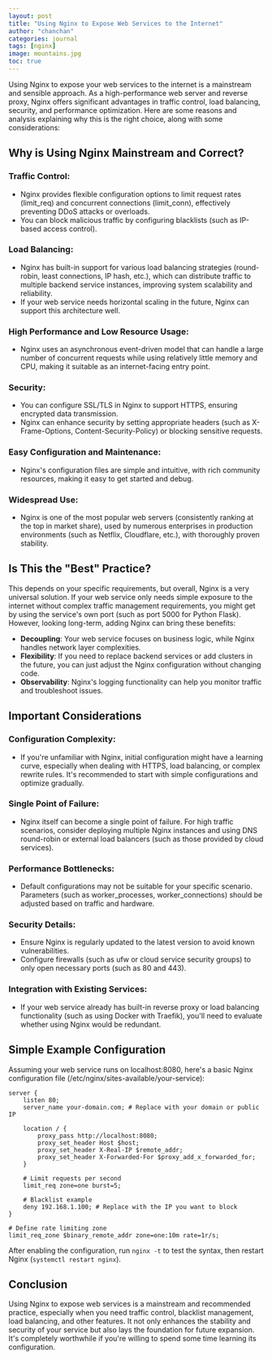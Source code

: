 ```yaml
---
layout: post
title: "Using Nginx to Expose Web Services to the Internet"
author: "chanchan"
categories: journal
tags: [nginx]
image: mountains.jpg
toc: true
---
```


Using Nginx to expose your web services to the internet is a mainstream and sensible approach. As a high-performance web server and reverse proxy, Nginx offers significant advantages in traffic control, load balancing, security, and performance optimization. Here are some reasons and analysis explaining why this is the right choice, along with some considerations:

## Why is Using Nginx Mainstream and Correct?

### Traffic Control:
- Nginx provides flexible configuration options to limit request rates (limit_req) and concurrent connections (limit_conn), effectively preventing DDoS attacks or overloads.
- You can block malicious traffic by configuring blacklists (such as IP-based access control).

### Load Balancing:
- Nginx has built-in support for various load balancing strategies (round-robin, least connections, IP hash, etc.), which can distribute traffic to multiple backend service instances, improving system scalability and reliability.
- If your web service needs horizontal scaling in the future, Nginx can support this architecture well.

### High Performance and Low Resource Usage:
- Nginx uses an asynchronous event-driven model that can handle a large number of concurrent requests while using relatively little memory and CPU, making it suitable as an internet-facing entry point.

### Security:
- You can configure SSL/TLS in Nginx to support HTTPS, ensuring encrypted data transmission.
- Nginx can enhance security by setting appropriate headers (such as X-Frame-Options, Content-Security-Policy) or blocking sensitive requests.

### Easy Configuration and Maintenance:
- Nginx's configuration files are simple and intuitive, with rich community resources, making it easy to get started and debug.

### Widespread Use:
- Nginx is one of the most popular web servers (consistently ranking at the top in market share), used by numerous enterprises in production environments (such as Netflix, Cloudflare, etc.), with thoroughly proven stability.

## Is This the "Best" Practice?

This depends on your specific requirements, but overall, Nginx is a very universal solution. If your web service only needs simple exposure to the internet without complex traffic management requirements, you might get by using the service's own port (such as port 5000 for Python Flask). However, looking long-term, adding Nginx can bring these benefits:

- **Decoupling**: Your web service focuses on business logic, while Nginx handles network layer complexities.
- **Flexibility**: If you need to replace backend services or add clusters in the future, you can just adjust the Nginx configuration without changing code.
- **Observability**: Nginx's logging functionality can help you monitor traffic and troubleshoot issues.

## Important Considerations

### Configuration Complexity:
- If you're unfamiliar with Nginx, initial configuration might have a learning curve, especially when dealing with HTTPS, load balancing, or complex rewrite rules. It's recommended to start with simple configurations and optimize gradually.

### Single Point of Failure:
- Nginx itself can become a single point of failure. For high traffic scenarios, consider deploying multiple Nginx instances and using DNS round-robin or external load balancers (such as those provided by cloud services).

### Performance Bottlenecks:
- Default configurations may not be suitable for your specific scenario. Parameters (such as worker_processes, worker_connections) should be adjusted based on traffic and hardware.

### Security Details:
- Ensure Nginx is regularly updated to the latest version to avoid known vulnerabilities.
- Configure firewalls (such as ufw or cloud service security groups) to only open necessary ports (such as 80 and 443).

### Integration with Existing Services:
- If your web service already has built-in reverse proxy or load balancing functionality (such as using Docker with Traefik), you'll need to evaluate whether using Nginx would be redundant.

## Simple Example Configuration

Assuming your web service runs on localhost:8080, here's a basic Nginx configuration file (/etc/nginx/sites-available/your-service):

```nginx
server {
    listen 80;
    server_name your-domain.com; # Replace with your domain or public IP

    location / {
        proxy_pass http://localhost:8080;
        proxy_set_header Host $host;
        proxy_set_header X-Real-IP $remote_addr;
        proxy_set_header X-Forwarded-For $proxy_add_x_forwarded_for;
    }

    # Limit requests per second
    limit_req zone=one burst=5;

    # Blacklist example
    deny 192.168.1.100; # Replace with the IP you want to block
}

# Define rate limiting zone
limit_req_zone $binary_remote_addr zone=one:10m rate=1r/s;
```

After enabling the configuration, run `nginx -t` to test the syntax, then restart Nginx (`systemctl restart nginx`).

## Conclusion

Using Nginx to expose web services is a mainstream and recommended practice, especially when you need traffic control, blacklist management, load balancing, and other features. It not only enhances the stability and security of your service but also lays the foundation for future expansion. It's completely worthwhile if you're willing to spend some time learning its configuration. 